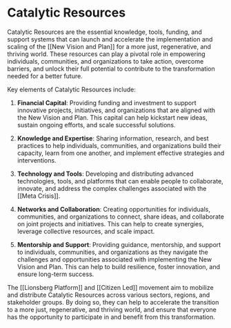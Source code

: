 # Catalytic Resources

Catalytic Resources are the essential knowledge, tools, funding, and support systems that can launch and accelerate the implementation and scaling of the [[New Vision and Plan]] for a more just, regenerative, and thriving world. These resources can play a pivotal role in empowering individuals, communities, and organizations to take action, overcome barriers, and unlock their full potential to contribute to the transformation needed for a better future.

Key elements of Catalytic Resources include:

1.  **Financial Capital**: Providing funding and investment to support innovative projects, initiatives, and organizations that are aligned with the New Vision and Plan. This capital can help kickstart new ideas, sustain ongoing efforts, and scale successful solutions.
    
2.  **Knowledge and Expertise**: Sharing information, research, and best practices to help individuals, communities, and organizations build their capacity, learn from one another, and implement effective strategies and interventions.
    
3.  **Technology and Tools**: Developing and distributing advanced technologies, tools, and platforms that can enable people to collaborate, innovate, and address the complex challenges associated with the [[Meta Crisis]].
    
4.  **Networks and Collaboration**: Creating opportunities for individuals, communities, and organizations to connect, share ideas, and collaborate on joint projects and initiatives. This can help to create synergies, leverage collective resources, and scale impact.
    
5.  **Mentorship and Support**: Providing guidance, mentorship, and support to individuals, communities, and organizations as they navigate the challenges and opportunities associated with implementing the New Vision and Plan. This can help to build resilience, foster innovation, and ensure long-term success.
    

The [[Lionsberg Platform]] and [[Citizen Led]] movement aim to mobilize and distribute Catalytic Resources across various sectors, regions, and stakeholder groups. By doing so, they can help to accelerate the transition to a more just, regenerative, and thriving world, and ensure that everyone has the opportunity to participate in and benefit from this transformation.